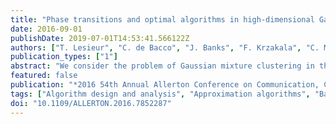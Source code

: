 ```yaml
---
title: "Phase transitions and optimal algorithms in high-dimensional Gaussian mixture clustering"
date: 2016-09-01
publishDate: 2019-07-01T14:53:41.566122Z
authors: ["T. Lesieur", "C. de Bacco", "J. Banks", "F. Krzakala", "C. Moore", "L. Zdeborová"]
publication_types: ["1"]
abstract: "We consider the problem of Gaussian mixture clustering in the high-dimensional limit where the data consists of m points in n dimensions, n,m → ∞ and α = m/n stays finite. Using exact but non-rigorous methods from statistical physics, we determine the critical value of α and the distance between the clusters at which it becomes information-theoretically possible to reconstruct the membership into clusters better than chance. We also determine the accuracy achievable by the Bayes-optimal estimation algorithm. In particular, we find that when the number of clusters is sufficiently large, r textgreater 4+2√α, there is a gap between the threshold for information-theoretically optimal performance and the threshold at which known algorithms succeed."
featured: false
publication: "*2016 54th Annual Allerton Conference on Communication, Control, and Computing (Allerton)*"
tags: ["Algorithm design and analysis", "Approximation algorithms", "Bayes methods", "Bayes-optimal estimation algorithm", "cluster distance", "Clustering algorithms", "Data models", "data science", "Estimation", "estimation theory", "Gaussian processes", "high-dimensional Gaussian mixture clustering", "information theory", "information-theoretically optimal performance", "nonrigorous method", "optimal algorithms", "pattern clustering", "phase transitions", "Physics", "statistical analysis", "statistical physics"]
doi: "10.1109/ALLERTON.2016.7852287"
---
```


